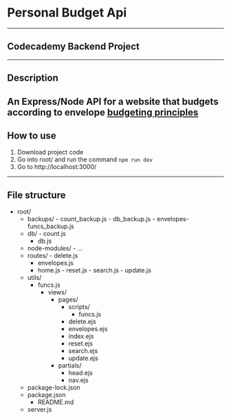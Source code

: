 # Personal Budget Api 
---
## **Codecademy Backend Project**
---
## Description
  An Express/Node API for a website that budgets according to envelope [budgeting principles](https://www.thebalance.com/what-is-envelope-budgeting-1293682)
---
## How to use
  1) Download project code
  2) Go into root/ and run the command `npm run dev`
  3) Go to http://localhost:3000/
---
## File structure
  - root/
	  - backups/
			- count_backup.js
			- db_backup.js
			- envelopes-funcs_backup.js
    - db/
			- count.js
      - db.js
    - node-modules/
			- ...
    - routes/
			- delete.js
      - envelopes.js
      - home.js
			- reset.js
			- search.js
			- update.js
    - utils/
      - funcs.js
		- views/
			- pages/
				- scripts/
					- funcs.js
				- delete.ejs
				- envelopes.ejs
				- index.ejs
				- reset.ejs
				- search.ejs
				- update.ejs
			- partials/
				- head.ejs
				- nav.ejs
    - package-lock.json
    - package.json
		- README.md
    - server.js
